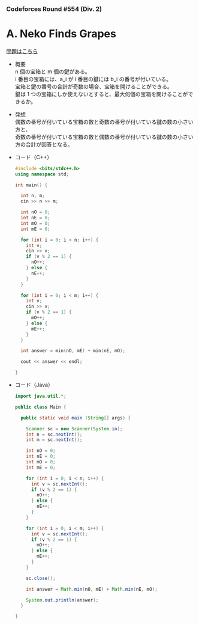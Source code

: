 ### Codeforces Round #554 (Div. 2)

# A. Neko Finds Grapes

  [問題はこちら](https://codeforces.com/problemset/problem/1152/A)
  
- 概要<br>
  n 個の宝箱と m 個の鍵がある。<br>
  i 番目の宝箱には、a_i が i 番目の鍵には b_i の番号が付いている。<br>
  宝箱と鍵の番号の合計が奇数の場合、宝箱を開けることができる。<br>
  鍵は 1 つの宝箱にしか使えないとすると、最大何個の宝箱を開けることができるか。

  
- 発想<br>
  偶数の番号が付いている宝箱の数と奇数の番号が付いている鍵の数の小さい方と、<br>
  奇数の番号が付いている宝箱の数と偶数の番号が付いている鍵の数の小さい方の合計が回答となる。
  
  
- コード（C++）

  ```cpp
  #include <bits/stdc++.h>
  using namespace std;

  int main() {

    int n, m;
    cin >> n >> m;

    int nO = 0;
    int nE = 0;
    int mO = 0;
    int mE = 0;

    for (int i = 0; i < n; i++) {
      int v;
      cin >> v;
      if (v % 2 == 1) {
        nO++;
      } else {
        nE++;
      }
    }

    for (int i = 0; i < m; i++) {
      int v;
      cin >> v;
      if (v % 2 == 1) {
        mO++;
      } else {
        mE++;
      }
    }

    int answer = min(nO, mE) + min(nE, mO);

    cout << answer << endl;

  }
  ```
  
- コード（Java）

  ```java
  import java.util.*;

  public class Main {

    public static void main (String[] args) {

      Scanner sc = new Scanner(System.in);
      int n = sc.nextInt();
      int m = sc.nextInt();

      int nO = 0;
      int nE = 0;
      int mO = 0;
      int mE = 0;

      for (int i = 0; i < n; i++) {
        int v = sc.nextInt();
        if (v % 2 == 1) {
          nO++;
        } else {
          nE++;
        }
      }

      for (int i = 0; i < m; i++) {
        int v = sc.nextInt();
        if (v % 2 == 1) {
          mO++;
        } else {
          mE++;
        }
      }

      sc.close();

      int answer = Math.min(nO, mE) + Math.min(nE, mO);

      System.out.println(answer);
    }

  }
  ```
    